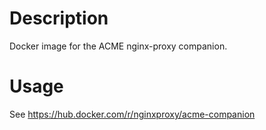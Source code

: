# Description
Docker image for the ACME nginx-proxy companion.

# Usage
See https://hub.docker.com/r/nginxproxy/acme-companion
